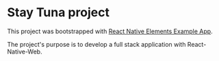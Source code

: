 # Stay Tuna project
This project was bootstrapped with [React Native Elements Example App](https://github.com/react-native-elements/react-native-elements-app).

The project's purpose is to develop a full stack application with React-Native-Web.  
